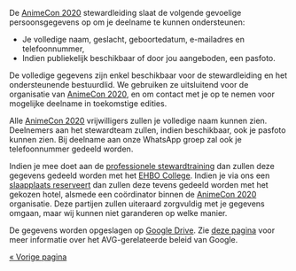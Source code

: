 De [AnimeCon 2020](https://animecon.nl) stewardleiding slaat de volgende gevoelige persoonsgegevens
op om je deelname te kunnen ondersteunen:

  * Je volledige naam, geslacht, geboortedatum, e-mailadres en telefoonnummer,
  * Indien publiekelijk beschikbaar of door jou aangeboden, een pasfoto.

De volledige gegevens zijn enkel beschikbaar voor de stewardleiding en het ondersteunende
bestuurdlid. We gebruiken ze uitsluitend voor de organisatie van [AnimeCon 2020](https://animecon.nl),
en om contact met je op te nemen voor mogelijke deelname in toekomstige edities.

Alle [AnimeCon 2020](https://animecon.nl) vrijwilligers zullen je volledige naam kunnen zien.
Deelnemers aan het stewardteam zullen, indien beschikbaar, ook je pasfoto kunnen zien. Bij deelname
aan onze WhatsApp groep zal ook je telefoonnummer gedeeld worden.

Indien je mee doet aan de [professionele stewardtraining](training.html) dan zullen deze gegevens
gedeeld worden met het [EHBO College](https://ehbocollege.nl/). Indien je via ons een
[slaapplaats reserveert](hotel.html) dan zullen deze tevens gedeeld worden met het gekozen hotel,
alsmede een coördinator binnen de [AnimeCon 2020](https://animecon.nl) organisatie. Deze partijen
zullen uiteraard zorgvuldig met je gegevens omgaan, maar wij kunnen niet garanderen op welke manier.

De gegevens worden opgeslagen op [Google Drive](https://www.google.com/drive/).
Zie [deze pagina](https://privacy.google.com/businesses/compliance/#!?modal_active=none) voor meer
informatie over het AVG-gerelateerde beleid van Google.

[« Vorige pagina](/registration/)
